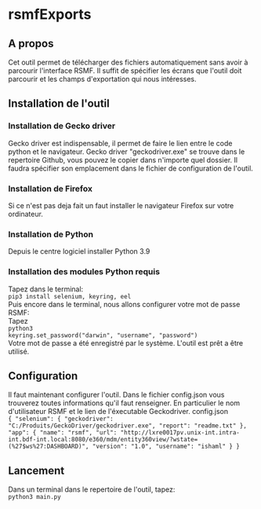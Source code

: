 # rsmfExports

## A propos
Cet outil permet de télécharger des fichiers automatiquement sans avoir à parcourir l'interface RSMF. 
Il suffit de spécifier les écrans que l'outil doit parcourir et les champs d'exportation qui nous intéresses.

## Installation de l'outil
### Installation de Gecko driver
Gecko driver est indispensable, il permet de faire le lien entre le code python et le navigateur.
Gecko driver "geckodriver.exe" se trouve dans le repertoire Github, vous pouvez le copier dans n'importe quel dossier. Il faudra spécifier son emplacement dans le fichier de configuration de l'outil.

### Installation de Firefox
Si ce n'est pas deja fait un faut installer le navigateur Firefox sur votre ordinateur.

### Installation de Python
Depuis le centre logiciel installer Python 3.9

### Installation des modules Python requis
Tapez dans le terminal:\
`pip3 install selenium, keyring, eel`\
Puis encore dans le terminal, nous allons configurer votre mot de passe RSMF:\
Tapez\
`python3`\
`keyring.set_password("darwin", "username", "password")`\
Votre mot de passe a été enregistré par le système.
L'outil est prêt a être utilisé.

## Configuration
Il faut maintenant configurer l'outil.
Dans le fichier config.json vous trouverez toutes informations qu'il faut renseigner. En particulier le nom d'utilisateur RSMF et le lien de l'éxecutable Geckodriver.
config.json\
`
{
  "selenium": {
    "geckodriver": "C:/Produits/GeckoDriver/geckodriver.exe",
    "report": "readme.txt"
  },
  "app": {
    "name": "rsmf",
    "url": "http://lxre0017pv.unix-int.intra-int.bdf-int.local:8080/e360/mdm/entity360view/?wstate=(%27$ws%27:DASHBOARD)",
    "version": "1.0",
    "username": "ishaml"
  }
}
`

## Lancement
Dans un terminal dans le repertoire de l'outil, tapez:\
`python3 main.py`
